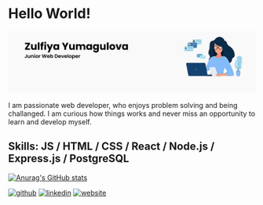<!-- ### Hi 👋 -->
# Hello World!
![](https://github.com/zulfiya-yumagulova/zulfiya-yumagulova/blob/main/banner.jpg)

I am passionate web developer, who enjoys problem solving and being challanged. I am curious how things works and never miss an opportunity to learn and develop myself.

## Skills:   JS / HTML / CSS / React / Node.js / Express.js / PostgreSQL 

[![Anurag's GitHub stats](https://github-readme-stats.vercel.app/api?username=zulfiya-yumagulova)](https://github.com/anuraghazra/github-readme-stats)


[<img src='https://cdn.jsdelivr.net/npm/simple-icons@3.0.1/icons/github.svg' alt='github' height='40'>](https://github.com/https://github.com/zulfiya-yumagulova)  [<img src='https://cdn.jsdelivr.net/npm/simple-icons@3.0.1/icons/linkedin.svg' alt='linkedin' height='40'>](https://www.linkedin.com/in/https://www.linkedin.com/in/zulfiya-yumagulova-7929ab1b8//)  [<img src='https://cdn.jsdelivr.net/npm/simple-icons@3.0.1/icons/icloud.svg' alt='website' height='40'>](https://6266a156646e5d0ae92e5e98--zulfiyaportfolio.netlify.app/)  




